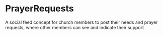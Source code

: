 # PrayerRequests
A social feed concept for church members to post their needs and prayer requests, where other members can see and indicate their support
